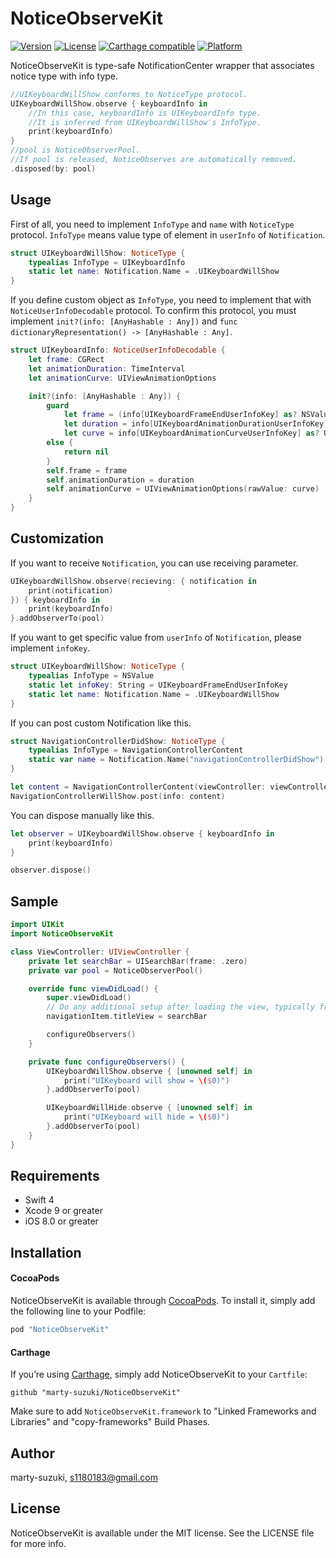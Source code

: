 # NoticeObserveKit

[![Version](https://img.shields.io/cocoapods/v/NoticeObserveKit.svg?style=flat)](http://cocoapods.org/pods/NoticeObserveKit)
[![License](https://img.shields.io/cocoapods/l/NoticeObserveKit.svg?style=flat)](http://cocoapods.org/pods/NoticeObserveKit)
[![Carthage compatible](https://img.shields.io/badge/Carthage-compatible-4BC51D.svg?style=flat)](https://github.com/Carthage/Carthage)
[![Platform](https://img.shields.io/cocoapods/p/NoticeObserveKit.svg?style=flat)](http://cocoapods.org/pods/NoticeObserveKit)

NoticeObserveKit is type-safe NotificationCenter wrapper that associates notice type with info type.

```swift
//UIKeyboardWillShow conforms to NoticeType protocol.
UIKeyboardWillShow.observe { keyboardInfo in
    //In this case, keyboardInfo is UIKeyboardInfo type.
    //It is inferred from UIKeyboardWillShow's InfoType.
    print(keyboardInfo)
}
//pool is NoticeObserverPool.
//If pool is released, NoticeObserves are automatically removed.
.disposed(by: pool)
```

## Usage

First of all, you need to implement `InfoType` and `name` with `NoticeType` protocol.
`InfoType` means value type of element in `userInfo` of `Notification`.

```swift
struct UIKeyboardWillShow: NoticeType {
    typealias InfoType = UIKeyboardInfo
    static let name: Notification.Name = .UIKeyboardWillShow
}
```

If you define custom object as `InfoType`, you need to implement that with `NoticeUserInfoDecodable` protocol. To confirm this protocol, you must implement `init?(info: [AnyHashable : Any])` and `func dictionaryRepresentation() -> [AnyHashable : Any]`.

```swift
struct UIKeyboardInfo: NoticeUserInfoDecodable {
    let frame: CGRect
    let animationDuration: TimeInterval
    let animationCurve: UIViewAnimationOptions

    init?(info: [AnyHashable : Any]) {
        guard
            let frame = (info[UIKeyboardFrameEndUserInfoKey] as? NSValue)?.cgRectValue,
            let duration = info[UIKeyboardAnimationDurationUserInfoKey] as? TimeInterval,
            let curve = info[UIKeyboardAnimationCurveUserInfoKey] as? UInt
        else {
            return nil
        }
        self.frame = frame
        self.animationDuration = duration
        self.animationCurve = UIViewAnimationOptions(rawValue: curve)
    }
}
```

## Customization

If you want to receive `Notification`, you can use receiving parameter.

```swift
UIKeyboardWillShow.observe(recieving: { notification in
    print(notification)
}) { keyboardInfo in
    print(keyboardInfo)
}.addObserverTo(pool)
```

If you want to get specific value from `userInfo` of `Notification`, please implement `infoKey`.

```swift
struct UIKeyboardWillShow: NoticeType {
    typealias InfoType = NSValue
    static let infoKey: String = UIKeyboardFrameEndUserInfoKey
    static let name: Notification.Name = .UIKeyboardWillShow
}
```

If you can post custom Notification like this.

```swift
struct NavigationControllerDidShow: NoticeType {
    typealias InfoType = NavigationControllerContent
    static var name = Notification.Name("navigationControllerDidShow")
}

let content = NavigationControllerContent(viewController: viewController, animated: animated)
NavigationControllerWillShow.post(info: content)
```

You can dispose manually like this.

```swift
let observer = UIKeyboardWillShow.observe { keyboardInfo in
    print(keyboardInfo)
}

observer.dispose()
```

## Sample

```swift
import UIKit
import NoticeObserveKit

class ViewController: UIViewController {
    private let searchBar = UISearchBar(frame: .zero)
    private var pool = NoticeObserverPool()

    override func viewDidLoad() {
        super.viewDidLoad()
        // Do any additional setup after loading the view, typically from a nib.
        navigationItem.titleView = searchBar

        configureObservers()
    }

    private func configureObservers() {
        UIKeyboardWillShow.observe { [unowned self] in
            print("UIKeyboard will show = \($0)")
        }.addObserverTo(pool)

        UIKeyboardWillHide.observe { [unowned self] in
            print("UIKeyboard will hide = \($0)")
        }.addObserverTo(pool)
    }
}
```

## Requirements

- Swift 4
- Xcode 9 or greater
- iOS 8.0 or greater

## Installation

#### CocoaPods

NoticeObserveKit is available through [CocoaPods](http://cocoapods.org). To install
it, simply add the following line to your Podfile:

```ruby
pod "NoticeObserveKit"
```

#### Carthage

If you’re using [Carthage](https://github.com/Carthage/Carthage), simply add
NoticeObserveKit to your `Cartfile`:

```
github "marty-suzuki/NoticeObserveKit"
```

Make sure to add `NoticeObserveKit.framework` to "Linked Frameworks and Libraries" and "copy-frameworks" Build Phases.

## Author

marty-suzuki, s1180183@gmail.com

## License

NoticeObserveKit is available under the MIT license. See the LICENSE file for more info.
